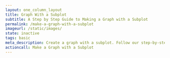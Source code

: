 ```yaml
---
layout: one_column_layout
title: Graph With a Subplot
subtitle: A Step by Step Guide to Making a Graph with a Subplot
permalink: /make-a-graph-with-a-subplot
imageurl: /static/images/
state: inactive
tags: basic
meta_description: Create a graph with a subplot. Follow our step-by-step tutorial to make a graph with a subplot for free and online with Plotly.
actioncall: Make a Graph with a Subplot
---
```


